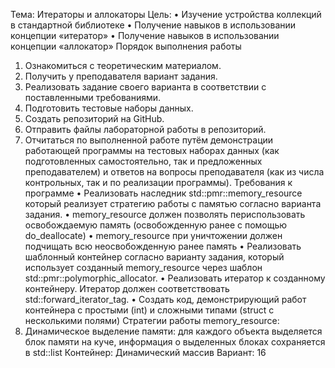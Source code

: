 Тема: Итераторы и аллокаторы
Цель:
• Изучение устройства коллекций в стандартной библиотеке
• Получение навыков в использовании концепции «итератор»
• Получение навыков в использовании концепции «аллокатор»
Порядок выполнения работы
1. Ознакомиться с теоретическим материалом.
2. Получить у преподавателя вариант задания.
3. Реализовать задание своего варианта в соответствии с поставленными требованиями.
4. Подготовить тестовые наборы данных.
5. Создать репозиторий на GitHub.
6. Отправить файлы лабораторной работы в репозиторий.
7. Отчитаться по выполненной работе путём демонстрации работающей программы на тестовых наборах данных
(как подготовленных самостоятельно, так и предложенных преподавателем) и ответов на вопросы
преподавателя (как из числа контрольных, так и по реализации программы).
Требования к программе
• Реализовать наследник std::pmr::memory_resource который реализует стратегию работы с памятью
согласно варианта задания.
• memory_resource должен позволять периспользовать освобождаемую память (освобожденную ранее с
помощью do_deallocate)
• memory_resource при уничтожении должен подчищать всю неосвобожденную ранее память
• Реализовать шаблонный контейнер согласно варианту задания, который использует созданный
memory_resource через шаблон std::pmr::polymorphic_allocator.
• Реализовать итератор к созданному контейнеру. Итератор должен соответствовать
std::forward_iterator_tag.
• Создать код, демонстрирующий работ контейнера с простыми (int) и сложными типами (struct с
несколькими полями)
Стратегии работы memory_resource:
4. Динамическое выделение памяти: для каждого объекта выделяется блок
памяти на куче, информация о выделенных блоках сохраняется в std::list
Контейнер: Динамический массив
Вариант: 16
